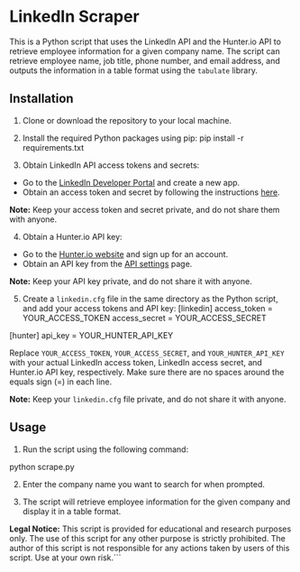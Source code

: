 # LinkedIn Scraper

This is a Python script that uses the LinkedIn API and the Hunter.io API to retrieve employee information for a given company name. The script can retrieve employee name, job title, phone number, and email address, and outputs the information in a table format using the `tabulate` library.

## Installation

1. Clone or download the repository to your local machine.
2. Install the required Python packages using pip:
pip install -r requirements.txt


3. Obtain LinkedIn API access tokens and secrets:

- Go to the [LinkedIn Developer Portal](https://www.linkedin.com/developers/) and create a new app.
- Obtain an access token and secret by following the instructions [here](https://docs.microsoft.com/en-us/linkedin/shared/authentication/authorization-code-flow?context=linkedin/context).

**Note:** Keep your access token and secret private, and do not share them with anyone.

4. Obtain a Hunter.io API key:

- Go to the [Hunter.io website](https://hunter.io/) and sign up for an account.
- Obtain an API key from the [API settings](https://hunter.io/api_keys) page.

**Note:** Keep your API key private, and do not share it with anyone.

5. Create a `linkedin.cfg` file in the same directory as the Python script, and add your access tokens and API key:
[linkedin]
access_token = YOUR_ACCESS_TOKEN
access_secret = YOUR_ACCESS_SECRET

[hunter]
api_key = YOUR_HUNTER_API_KEY


Replace `YOUR_ACCESS_TOKEN`, `YOUR_ACCESS_SECRET`, and `YOUR_HUNTER_API_KEY` with your actual LinkedIn access token, LinkedIn access secret, and Hunter.io API key, respectively. Make sure there are no spaces around the equals sign (=) in each line. 

**Note:** Keep your `linkedin.cfg` file private, and do not share it with anyone.

## Usage

1. Run the script using the following command:

python scrape.py


2. Enter the company name you want to search for when prompted.

3. The script will retrieve employee information for the given company and display it in a table format.

**Legal Notice:** This script is provided for educational and research purposes only. The use of this script for any other purpose is strictly prohibited. The author of this script is not responsible for any actions taken by users of this script. Use at your own risk.```
